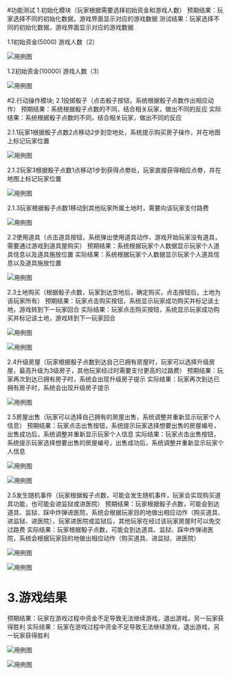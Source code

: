 #功能测试
1.初始化模块（玩家根据需要选择初始资金和游戏人数）
  预期结果：玩家选择不同的初始化数据，游戏界面显示对应的游戏数据
  测试结果：玩家选择不同的初始化数据，游戏界面显示对应的游戏数据

 1.1初始资金(5000)  游戏人数（2）


![用例图](https://github.com/wy1201/Rich_01/blob/master/documents/大富翁测试用图/1.PNG)


 1.2初始资金(10000)  游戏人数（3）

![用例图](https://github.com/wy1201/Rich_01/blob/master/documents/大富翁测试用图/2.PNG)

#2.行动操作模块;
 2.1投掷骰子（点击骰子按钮，系统根据骰子点数作出相应动作）
 预期结果：系统根据骰子点数的不同，结合相关玩家，做出不同的反应
 实际结果：系统根据骰子点数的不同，结合相关玩家，做出不同的反应


2.1.1玩家1根据骰子点数2点移动2步到空地处，系统提示购买房子操作，并在地图上标记玩家位置

![用例图](https://github.com/wy1201/Rich_01/blob/master/documents/大富翁测试用图/3.PNG)

2.1.2玩家3根据骰子点数1点移动1步到获得点劵处，玩家直接获得相应点劵，并在地图上标记玩家位置

![用例图](https://github.com/wy1201/Rich_01/blob/master/documents/大富翁测试用图/4.PNG)

2.1.3玩家根据骰子点数1移动到其他玩家所属土地时，需要向该玩家支付路费

![用例图](https://github.com/wy1201/Rich_01/blob/master/documents/大富翁测试用图/8.PNG)

2.2使用道具（点击道具按钮，系统弹出使用道具动作，游戏开始玩家没有道具，需要通过游戏到道具屋购买）
预期结果：系统根据玩家个人数据显示玩家个人道具信息以及道具施放位置
实际结果：系统根据玩家个人数据显示玩家个人道具信息以及道具施放位置

![用例图](https://github.com/wy1201/Rich_01/blob/master/documents/大富翁测试用图/5.PNG)

2.3土地购买（根据骰子点数，玩家到达空地后，确定购买，点击按钮后，土地为该玩家所有）
预期结果：玩家点击购买按钮，系统显示玩家成功购买并标记该土地，游戏转到下一玩家回合
实际结果：玩家点击购买按钮，系统显示玩家成功购买并标记该土地，游戏转到下一玩家回合

![用例图](https://github.com/wy1201/Rich_01/blob/master/documents/大富翁测试用图/6.PNG)

![用例图](https://github.com/wy1201/Rich_01/blob/master/documents/大富翁测试用图/7.PNG)

2.4升级房屋（玩家根据骰子点数到达自己已拥有房屋时，玩家可以选择升级房屋，最高升级为3级房子，其他玩家经过时需要支付更高的过路费）
预期结果：玩家再次到达已拥有房子时，系统会出现升级房子提示
实际结果：玩家再次到达已拥有房子时，系统会出现升级房子提示

![用例图](https://github.com/wy1201/Rich_01/blob/master/documents/大富翁测试用图/12.PNG)

2.5房屋出售（玩家可以选择自己拥有的房屋出售，系统调整并重新显示玩家个人信息）
预期结果：玩家点击出售按钮，系统提示玩家选择想要出售的房屋编号，出售成功后，系统调整并重新显示玩家个人信息
实际结果：玩家点击出售按钮，系统提示玩家选择想要出售的房屋编号，出售成功后，系统调整并重新显示玩家个人信息

![用例图](https://github.com/wy1201/Rich_01/blob/master/documents/大富翁测试用图/9.PNG)

![用例图](https://github.com/wy1201/Rich_01/blob/master/documents/大富翁测试用图/10.PNG)


2.5发生随机事件（玩家根据骰子点数，可能会发生随机事件，玩家会实现购买道具功能，也可能会进监狱或进医院）
预期结果：玩家根据骰子点数，可能会到达道具、监狱、踩中炸弹进医院，系统会根据玩家目的地做出相应动作（购买道具、进监狱、进医院），玩家进医院或监狱后，其他玩家在经过该玩家房屋时可以免交过路费
实际结果：玩家根据骰子点数，可能会到达道具、监狱、踩中炸弹进医院，系统会根据玩家目的地做出相应动作（购买道具、进监狱、进医院）

![用例图](https://github.com/wy1201/Rich_01/blob/master/documents/大富翁测试用图/11.PNG)

![用例图](https://github.com/wy1201/Rich_01/blob/master/documents/大富翁测试用图/13.PNG)

# 3.游戏结果
  预期结果：玩家在游戏过程中资金不足导致无法继续游戏，退出游戏，另一玩家获得胜利
  实际结果：玩家在游戏过程中资金不足导致无法继续游戏，退出游戏，另一玩家获得胜利

![用例图](https://github.com/wy1201/Rich_01/blob/master/documents/大富翁测试用图/14.PNG)

![用例图](https://github.com/wy1201/Rich_01/blob/master/documents/大富翁测试用图/15.PNG)